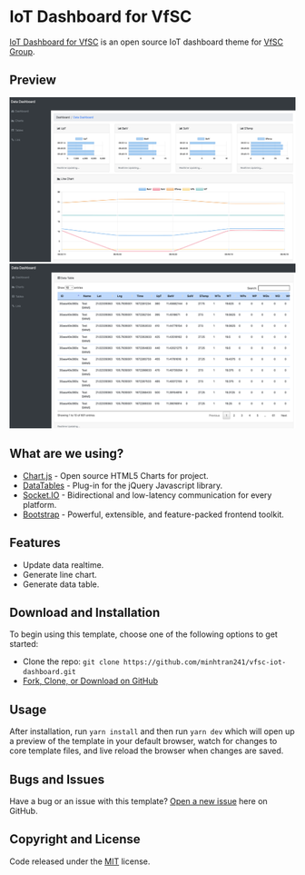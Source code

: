 # IoT Dashboard for VfSC

[IoT Dashboard for VfSC](https://chart.vfsc.vn) is an open source IoT dashboard theme for [VfSC 
Group](https://farm.vfsc.vn/).

## Preview

![Data Dashboard Preview](./assets/charts.png)
![Data Dashboard Preview](./assets/table.png)

## What are we using?

* [Chart.js](https://www.chartjs.org/) - Open source HTML5 Charts for project.
* [DataTables](https://datatables.net/) -  Plug-in for the jQuery Javascript library.
* [Socket.IO](https://socket.io/) - Bidirectional and low-latency communication for every platform.
* [Bootstrap](https://getbootstrap.com/) - Powerful, extensible, and feature-packed frontend toolkit.

## Features

* Update data realtime.
* Generate line chart.
* Generate data table.

## Download and Installation

To begin using this template, choose one of the following options to get started:

* Clone the repo: `git clone https://github.com/minhtran241/vfsc-iot-dashboard.git`
* [Fork, Clone, or Download on GitHub](https://github.com/minhtran241/vfsc-iot-dashboard)

## Usage

After installation, run `yarn install` and then run `yarn dev` which will open up a preview of the template in your default browser, watch for changes to core template files, and live reload the browser when changes are saved.

## Bugs and Issues

Have a bug or an issue with this template? [Open a new issue](https://github.com/minhtran241/vfsc-iot-dashboard/issues) here on 
GitHub.

## Copyright and License

Code released under the [MIT](https://github.com/minhtran241/vfsc-iot-dashboard/blob/main/LICENSE) license.
